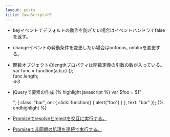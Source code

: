 ```yaml
---
layout: posts
title: JavaScriptメモ 
---
```

  
* keyイベントでデフォルトの動作を防ぎたい場合はイベントハンドラでfalseを返す。
  
* changeイベントの発動条件を変更したい場合はonfocus, onblurを変更する。
  
* 関数オブジェクトのlengthプロパティは関数定義の引数の数が入っている。  
var func = function(a,b,c) {};  
func.length;  
=>3  
  
* jQueryで要素の作成
{% highlight javascript %}
var $foo = $("<div/>", {
    class: "bar",
    on: {
        click: function() { alert("foo") }
    },
    text: "bar"
});
{% endhighlight %}
  
* [Promiseでresolveとrejectを交互に実行する。](http://jsrun.it/38elements/Promise_resolve_and_reject)  

* [Promiseで非同期の処理を連続で実行する。](http://jsrun.it/38elements/promise_settimeout)
